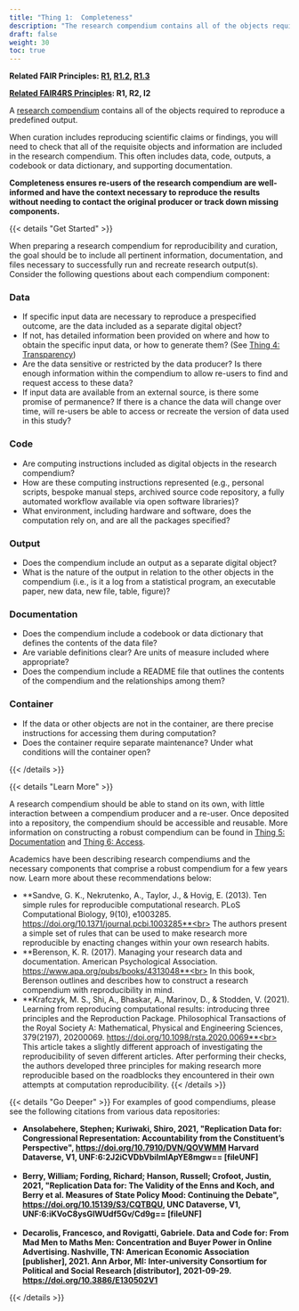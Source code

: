 ```yaml
---
title: "Thing 1:  Completeness"
description: "The research compendium contains all of the objects required to reproduce a predefined output."
draft: false
weight: 30
toc: true
---
```

**Related FAIR Principles: [R1](https://www.go-fair.org/fair-principles/r1-metadata-richly-described-plurality-accurate-relevant-attributes/), [R1.2](https://www.go-fair.org/fair-principles/r1-2-metadata-associated-detailed-provenance/), [R1.3](https://www.go-fair.org/fair-principles/r1-3-metadata-meet-domain-relevant-community-standards/)**

**[Related FAIR4RS Principles](https://doi.org/10.15497/RDA00068): R1, R2, I2**

A [research compendium](https://biostats.bepress.com/bioconductor/paper2/) contains all of the objects required to reproduce a predefined output.

When curation includes reproducing scientific claims or findings, you will need to check that all of the requisite objects and information are included in the research compendium. This often includes data, code, outputs, a codebook or data dictionary, and supporting documentation.

**Completeness ensures re-users of the research compendium are well-informed and have the context necessary to reproduce the results without needing to contact the original producer or track down missing components.**


{{< details "Get Started" >}}

When preparing a research compendium for reproducibility and curation, the goal should be to include all pertinent information, documentation, and files necessary to successfully run and recreate research output(s). Consider the following questions about each compendium component:

### Data

- If specific input data are necessary to reproduce a prespecified outcome, are the data included as a separate digital object?
- If not, has detailed information been provided on where and how to obtain the specific input data, or how to generate them? (See [Thing 4: Transparency](../thing04))
- Are the data sensitive or restricted by the data producer? Is there enough information within the compendium to allow re-users to find and request access to these data?
- If input data are available from an external source, is there some promise of permanence? If there is a chance the data will change over time, will re-users be able to access or recreate the version of data used in this study?

### Code

- Are computing instructions included as digital objects in the research compendium?
- How are these computing instructions represented (e.g., personal scripts, bespoke manual steps, archived source code repository, a fully automated workflow available via open software libraries)?
- What environment, including hardware and software, does the computation rely on, and are all the packages specified?

### Output

- Does the compendium include an output as a separate digital object?
- What is the nature of the output in relation to the other objects in the compendium (i.e., is it a log from a statistical program, an executable paper, new data, new file, table, figure)?

### Documentation

- Does the compendium include a codebook or data dictionary that defines the contents of the data file?
- Are variable definitions clear? Are units of measure included where appropriate?
- Does the compendium include a README file that outlines the contents of the compendium and the relationships among them?

### Container

- If the data or other objects are not in the container, are there precise instructions for accessing them during computation?
- Does the container require separate maintenance? Under what conditions will the container open?

{{< /details >}}

{{< details "Learn More" >}}

A research compendium should be able to stand on its own, with little interaction between a compendium producer and a re-user. Once deposited into a repository, the compendium should be accessible and reusable. More information on constructing a robust compendium can be found in [Thing 5: Documentation](../thing05) and [Thing 6: Access](../thing06).

Academics have been describing research compendiums and the necessary components that comprise a robust compendium for a few years now. Learn more about these recommendations below:

- **Sandve, G. K., Nekrutenko, A., Taylor, J., & Hovig, E. (2013). Ten simple rules for reproducible computational research. PLoS Computational Biology, 9(10), e1003285. https://doi.org/10.1371/journal.pcbi.1003285**<br>
The authors present a simple set of rules that can be used to make research more reproducible by enacting changes within your own research habits.
- **Berenson, K. R. (2017). Managing your research data and documentation. American Psychological Association. https://www.apa.org/pubs/books/4313048**<br>
In this book, Berenson outlines and describes how to construct a research compendium with reproducibility in mind.
- **Krafczyk, M. S., Shi, A., Bhaskar, A., Marinov, D., & Stodden, V. (2021). Learning from reproducing computational results: introducing three principles and the Reproduction Package. Philosophical Transactions of the Royal Society A: Mathematical, Physical and Engineering Sciences, 379(2197), 20200069. https://doi.org/10.1098/rsta.2020.0069**<br>
This article takes a slightly different approach of investigating the reproducibility of seven different articles. After performing their checks, the authors developed three principles for making research more reproducible based on the roadblocks they encountered in their own attempts at computation reproducibility.
{{< /details >}}

{{< details "Go Deeper" >}}
For examples of good compendiums, please see the following citations from various data repositories:

- **Ansolabehere, Stephen; Kuriwaki, Shiro, 2021, "Replication Data for: Congressional Representation: Accountability from the Constituent’s Perspective", https://doi.org/10.7910/DVN/QOVWMM Harvard Dataverse, V1, UNF:6:2J2iCVDbVbiImIApYE8mgw== [fileUNF]**<br><br>
- **Berry, William; Fording, Richard; Hanson, Russell; Crofoot, Justin, 2021, "Replication Data for: The Validity of the Enns and Koch, and Berry et al. Measures of State Policy Mood: Continuing the Debate", https://doi.org/10.15139/S3/CQTBQU, UNC Dataverse, V1, UNF:6:iKVoC8ysGIWUdf5Gv/Cd9g== [fileUNF]**<br><br>
- **Decarolis, Francesco, and Rovigatti, Gabriele. Data and Code for: From Mad Men to Maths Men: Concentration and Buyer Power in Online Advertising. Nashville, TN: American Economic Association [publisher], 2021. Ann Arbor, MI: Inter-university Consortium for Political and Social Research [distributor], 2021-09-29. https://doi.org/10.3886/E130502V1**

{{< /details >}}
